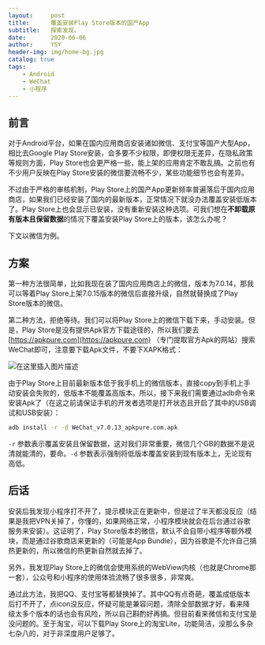```yaml
---
layout:     post
title:      覆盖安装Play Store版本的国产App
subtitle:   探索发现。
date:       2020-06-06
author:     YSY
header-img: img/home-bg.jpg
catalog: true
tags:
    - Android
    - WeChat
    - 小程序
---
```


## 前言

对于Android平台，如果在国内应用商店安装诸如微信、支付宝等国产大型App，相比去Google Play Store安装，会多要不少权限，即便权限无差异，在隐私政策等规则方面，Play Store也会更严格一些，能上架的应用肯定不敢乱搞。之前也有不少用户反映在Play Store安装的微信要流畅不少，某些功能细节也会有差异。

不过由于严格的审核机制，Play Store上的国产App更新频率普遍落后于国内应用商店，如果我们已经安装了国内的最新版本，正常情况下就没办法覆盖安装低版本了。Play Store上也会显示已安装，没有重新安装这种选项。可我们想在**不卸载原有版本且保留数据**的情况下覆盖安装Play Store上的版本，该怎么办呢？

下文以微信为例。

## 方案

第一种方法很简单，比如我现在装了国内应用商店上的微信，版本为7.0.14，那我可以等着Play Store上架7.0.15版本的微信后直接升级，自然就替换成了Play Store版本的微信。

第二种方法，拒绝等待。我们可以将Play Store上的微信下载下来，手动安装。但是，Play Store是没有提供Apk官方下载途径的，所以我们要去 [https://apkpure.com](https://apkpure.com) （专门提取官方Apk的网站）搜索WeChat即可，注意要下载Apk文件，不要下XAPK格式：

![在这里插入图片描述](https://img-blog.csdnimg.cn/2020060612375117.png?x-oss-process=image/watermark,type_ZmFuZ3poZW5naGVpdGk,shadow_10,text_aHR0cHM6Ly9ibG9nLmNzZG4ubmV0L3lzeTk1MDgwMw==,size_16,color_FFFFFF,t_70)

由于Play Store上目前最新版本低于我手机上的微信版本，直接copy到手机上手动安装会失败的，低版本不能覆盖高版本。所以，接下来我们需要通过adb命令来安装Apk了（在这之前请保证手机的开发者选项是打开状态且开启了其中的USB调试和USB安装）：

```bash
adb install -r -d WeChat_v7.0.13_apkpure.com.apk
```

`-r` 参数表示覆盖安装且保留数据，这对我们非常重要，微信几个GB的数据不是说清就能清的，要命。`-d` 参数表示强制将低版本覆盖安装到现有版本上，无论现有高低。

## 后话

安装后我发现小程序打不开了，提示模块正在更新中，但是过了半天都没反应（结果是我把VPN关掉了，你懂的，如果网络正常，小程序模块就会在后台通过谷歌服务来安装）。这证明了，Play Store版本的微信，默认不会自带小程序等额外模块，而是通过谷歌商店来更新的（可能是App Bundle），因为谷歌是不允许自己搞热更新的，所以微信的热更新自然就去掉了。

另外，我发现Play Store上的微信会使用系统的WebView内核（也就是Chrome那一套），公众号和小程序的使用体验流畅了很多很多，非常爽。

通过此方法，我把QQ、支付宝等都替换掉了。其中QQ有点奇葩，覆盖成低版本后打不开了，点icon没反应，怀疑可能是兼容问题，清除全部数据才好，看来降级太多个版本的话也会有风险，所以自己斟酌好再搞。但目前看来微信和支付宝是没问题的。至于淘宝，可以下载Play Store上的淘宝Lite，功能简洁，没那么多杂七杂八的，对于非深度用户足够了。
